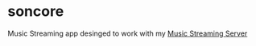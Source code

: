 # soncore

Music Streaming app desinged to work with my [Music Streaming Server](https://github.com/F1ammetta/Music-streaming-server)